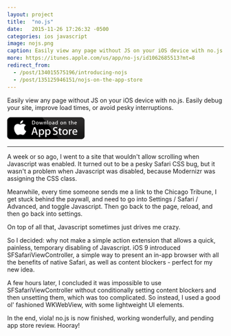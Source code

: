 ```yaml
---
layout: project
title:  "no.js"
date:   2015-11-26 17:26:32 -0500
categories: ios javascript
image: nojs.png
caption: Easily view any page without JS on your iOS device with no.js. Easily debug your site, improve load times, or avoid pesky interruptions.
more: https://itunes.apple.com/us/app/no-js/id1062685513?mt=8
redirect_from:
  - /post/134015575196/introducing-nojs
  - /post/135125946151/nojs-on-the-app-store
---
```


Easily view any page without JS on your iOS device with no.js. Easily debug your site, improve load times, or avoid pesky interruptions.

<a href="https://itunes.apple.com/us/app/no-js/id1062685513?mt=8"><img src="/assets/images/app-store.png" width="180px;"></a>

***

A week or so ago, I went to a site that wouldn't allow scrolling when Javascript was enabled. It turned out to be a pesky Safari CSS bug, but it wasn't a problem when Javascript was disabled, because Modernizr was assigning the CSS class.

Meanwhile, every time someone sends me a link to the Chicago Tribune, I get stuck behind the paywall, and need to go into Settings / Safari / Advanced, and toggle Javascript. Then go back to the page, reload, and then go back into settings.

On top of all that, Javascript sometimes just drives me crazy.

So I decided: why not make a simple action extension that allows a quick, painless, temporary disabling of Javascript. iOS 9 introduced SFSafariViewController, a simple way to present an in-app browser with all the benefits of native Safari, as well as content blockers - perfect for my new idea.

A few hours later, I concluded it was impossible to use SFSafariViewController without conditionally setting content blockers and then unsetting them, which was too complicated. So instead, I used a good ol' fashioned WKWebView, with some lightweight UI elements.

In the end, viola! no.js is now finished, working wonderfully, and pending app store review. Hooray!
